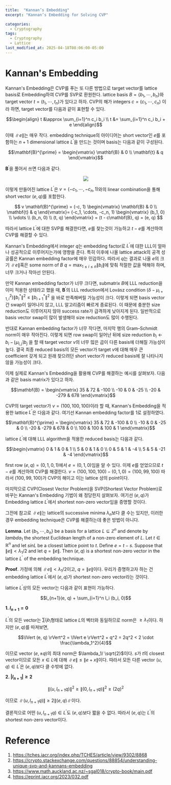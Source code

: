 ```yaml
---
title:  "Kannan’s Embedding"
excerpt: "Kannan’s Embedding for Solving CVP"

categories:
  - Cryptography
tags:
  - Cryptography
  - Lattice
last_modified_at: 2025-04-18T08:06:00-05:00
---
```


# Kannan's Embedding 

Kannan's Embedding은 CVP를 푸는 또 다른 방법으로 target vector를 lattice basis로 Embedding하여 CVP를 SVP로 환원한다. lattice basis $B = \lbrace b_1, \cdots, b_n\rbrace$와 target vector $t = (t_1, \cdots, t_n)$가 있다고 하자. CVP의 해가 integers $c=(c_1, \cdots, c_n)$ 이라 하면, target vector를 다음과 같이 표현할 수 있다. 

$$\begin{align}
t &\approx \sum_{i=1}^n c_i b_i \\ 
t &= \sum_{i=1}^n c_i b_i + e
\end{align}$$

이때 $\lVert e \rVert$는 매우 작다. embedding technique의 아이디어는 short vector인 $e$를 포함하는 $n + 1$ dimensional lattice $L^{\prime}$을 만드는 것이며 basis는 다음과 같이 구성된다. 

$$\mathbf{B}^{\prime} = 
\begin{vmatrix}
\mathbf{B} & 0 \\ 
\mathbf{t} & q
\end{vmatrix}$$

$\mathbf{B}^{\prime}$을 풀어서 쓰면 다음과 같다. 

<p align="center"><img src="https://github.com/user-attachments/assets/a6dc1c7c-acdf-402b-b0f1-eaf7b55a51e5" height="" width=""></p>

이렇게 만들어진 lattice $L^{\prime}$은 $v=(-c_1, \cdots, -c_n, 1)$와의 linear combination을 통해 short vector $(e, q)$를 포함한다. 

$$
v \mathbf{B}^{\prime} = (-c, 1) 
\begin{vmatrix}
\mathbf{B} & 0 \\ 
\mathbf{t} & q
\end{vmatrix}=
(-c_1, \cdots, -c_n, 1)  
\begin{vmatrix}
(b_1, 0) \\ 
\vdots \\ 
(b_n, 0) \\ 
(t, q)
\end{vmatrix} =
(t - c\mathbf{B}, q) = (e, q)
$$

따라서 lattice $L^{\prime}$에 대한 SVP를 해결한다면, $e$를 찾는것이 가능하고 $t-e$를 계산하여 CVP를 해결할 수 있다. 

Kannan's Embedding에서 integer $q$는 embedding factor로 $L^{\prime}$에 대한 LLL이 얼마나 성공적으로 이루어지는가에 영향을 준다. 특히 이후에 나올 lattice attack의 공격 성공률은 Kannan embedding factor에 매우 민감하다. 따라서 $q$는 결과로 나올 $e$의 크기 $\lVert e \rVert$혹은 some norm of $B$ $q = \max_{1 \leq i \leq n} \lVert b_i \rVert$에 맞춰 적절한 값을 택해야 하며, 너무 크거나 작아선 안된다. 

만약 Kannan embedding factor가 너무 크다면, submatrix $B$에  LLL reduction을 이미 적용한 상태라고 했을 때, $\mathbf{B}^{\prime}$의 LLL reduction에서 Lovász condition $(\delta - \mu_{i+1, i}^2) \lVert b_i^* \rVert^2 \leq \lVert b_{i+1}^* \rVert^2$ 을 바로 만족해버릴 가능성이 크다. 이렇게 되면 basis vector간 swap이 일어나지 않고, LLL 알고리즘이 빠르게 종료된다. 이 때문에 충분한 size reduction도 이루어지지 않아 success rate가 급격하게 낮아지게 된다. 일반적으로 basis vector swap이 많이 발생해야 size reduction도 많이 수행된다. 

반대로 Kannan embedding factor가 너무 작다면, 마지막 행의 Gram–Schmidt norm이 매우 작아진다. 이렇게 되면 row swap이 일어난 뒤에 size reduction $b_ i \gets b_ i - \lfloor \mu_ {i,j} \rceil b_ j$ 을 할 때 target vector $v$의 너무 많은 곱이 다른 basis에 더해질 가능성이 높다. 결국 최종 reduced basis의 모든 vector가 target $v$에 대해 매우 큰 coefficient 갖게 되고 원래 찾으려던 short vector가 reduced basis에 잘 나타나지 않을 가능성이 크다. 

이제 실제로 Kannan's Embedding을 활용해 CVP를 해결하는 예시를 살펴보자. 다음과 같은 basis matrix가 있다고 하자. 

$$\mathbf{B} = \begin{vmatrix}
35 & 72 & -100 \\ 
-10 & 0 & -25 \\ 
-20 & -279 & 678 
\end{vmatrix}$$

CVP의 target vector가 $v=(100, 100, 100)$이라 할 때, Kannan's Embedding을 적용한 lattice $L^{\prime}$은 다음과 같다. 여기선 Kannan embedding factor를 1로 설정하였다. 

$$\mathbf{B}^{\prime} = \begin{vmatrix}
35 & 72 & -100 & 0 \\ 
-10 & 0 & -25 & 0 \\ 
-20 & -279 & 678 & 0 \\
100 & 100 & 100 & 1
\end{vmatrix}$$

lattice $L^{\prime}$에 대해 LLL algorithm을 적용한 reduced basis는 다음과 같다. 

$$\begin{vmatrix}
0 & 1 & 0 & 1 \\ 
5 & 0 & 1 & 0 \\ 
0 & 5 & 1 & -4 \\
5 & 5 & -21 & -4
\end{vmatrix}$$

first row $(e, q)=(0, 1, 0, 1)$에서 $e=(0, 1, 0)$임을 알 수 있다. 이제 $e$를 얻었으므로 $t-e$를 계산하여 CVP를 해결한다. $v = (100, 100, 100) - (0, 1, 0) = (100, 99, 100)$ 따라서 $(100, 99, 100)$가 CVP의 해이고 이는 lattice 상의 point이다. 

마지막으로 CVP(Closest Vector Problem)을 SVP(Shortest Vector Problem)로 바꾸는 Kannan's Embedding 기법이 왜 정당한지 살펴보자. 여기선 $(e, q)$가 Embedding lattice $L^{\prime}$에서 shortest non-zero vector임을 증명할 것이다. 

그전에 참고로 $\lVert e \rVert$는 lattice의 successive minima $\lambda_n$보다 클 수는 있지만, 이러한 경우 embedding technique은 CVP를 해결하는데 좋은 방법이 아니다. 

**Lemma**. Let $\lbrace b_1, \cdots, b_n\rbrace$ be a basis for a lattice $L \subseteq \mathbb{Z}^n$ and denote by $lambda_1$ the shortest Euclidean length of a non-zero element of $L$. Let $t \in \mathbb{R}^n$ and let $s in L$ be a closest lattice point to $t$. Define $e = t - s$. Suppose that $\lVert e \rVert < \lambda_1/2$ and let $q = \lVert e \rVert$. Then $(e, q)$ is a shortest non-zero vector in the lattice $L^{\prime}$ of the embedding technique.

**Proof**. 
가정에 의해 $\lVert e \rVert < \lambda_1/2$이고, $q = \lVert e \rVert$이다. 우리가 증명하고자 하는 건 embedding lattice $L^{\prime}$에서 $(e, q)$가 shortest non-zero vector라는 것이다. 

lattice $L^{\prime}$상의 모든 vector는 다음과 같이 표현이 가능하다. 

$$l_{n+1}(e, q) + \sum_{i=1}^n l_i (b_i, 0)$$ 

**1. $l_{n+1}=0$**

$L^{\prime}$의 모든 vector는 $\sum l_i b_i$형태로 lattice $L$의 벡터와 동일하므로 norm은 $\geq \lambda_1$이다. 하지만 $(e, q)$를 따져보면,

$$\lVert (e, q) \rVert^2 = \lVert e \rVert^2 + q^2 = 2q^2 < 2 \cdot \frac{\lambda_1^2}{4}$$

이므로 vector $(e, \pm q)$의 최대 norm은 $\lambda_1/ \sqrt{2}$이다. $s$가 $t$의 closest vector이므로 모든 $x \in L$에 대해 $\lVert e \rVert \leq \lVert e + x \rVert$이다. 따라서 모든 다른 vector $(u, q) \in L^{\prime}$은 $(e, q)$보다 클 수밖에 없다. 

**2. $\vert l_{n+1} \vert \geq 2$**

$$\lVert (u, l_{n+1} q) \rVert^2 \geq \lVert (0, l_{n+1} q) \rVert^2 \geq (2q)^2$$ 

이므로 $\lVert (u, l_{n+1} q) \rVert \geq 2 \lVert (e, q) \rVert$이다. 

결론적으로 어떤 $(u, l_{n+1} q) \in L^{\prime}$도 $(e, q)$보다 짧을 수 없다. 따라서 $(e, q)$는 $L^{\prime}$의 shortest non-zero vector이다. 
 

# Reference 

1. https://tches.iacr.org/index.php/TCHES/article/view/9302/8868
2. https://crypto.stackexchange.com/questions/88854/understanding-unique-svp-and-kannans-embedding
3. https://www.math.auckland.ac.nz/~sgal018/crypto-book/main.pdf 
4. https://eprint.iacr.org/2023/032.pdf



